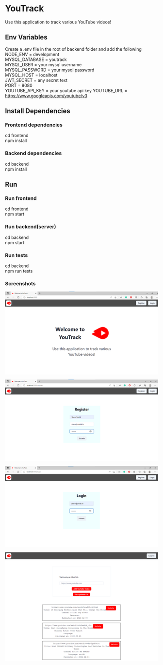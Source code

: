 # YouTrack

Use this application to track various YouTube videos!

## Env Variables

Create a .env file in the root of backend folder and add the following\
NODE_ENV = development\
MYSQL_DATABASE = youtrack\
MYSQL_USER = your mysql username\
MYSQL_PASSWORD = your mysql password\
MYSQL_HOST = localhost\
JWT_SECRET = any secret text\
PORT = 8080\
YOUTUBE_API_KEY = your youtube api key
YOUTUBE_URL = https://www.googleapis.com/youtube/v3

## Install Dependencies

### Frontend dependencies

cd frontend\
npm install

### Backend dependencies

cd backend\
npm install

## Run

### Run frontend

cd frontend\
npm start

### Run backend(server)

cd backend\
npm start

### Run tests

cd backend\
npm run tests

### Screenshots

![Image](Screenshots/LandingPage.png)

![Image1](Screenshots/RegisterScreen.png)

![Image2](Screenshots/LoginScreen.png)

![Image3](Screenshots/Dashboard.png)
